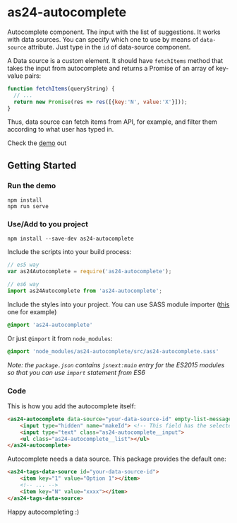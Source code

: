 # as24-autocomplete

Autocomplete component. The input with the list of suggestions. It works with data sources. You can specify which one to use by means of `data-source` attribute.
Just type in the `id` of data-source component.

A Data source is a custom element. It should have `fetchItems` method that takes the input from autocomplete and returns a Promise of an array of key-value pairs:

```js
function fetchItems(queryString) {
  // ...
  return new Promise(res => res([{key:'N', value:'X'}]));
}
```

Thus, data source can fetch items from API, for example, and filter them according to what user has typed in.

Check the [demo](https://autoscout24.github.io/as24-autocomplete/) out

## Getting Started

### Run the demo

```
npm install
npm run serve 
```

### Use/Add to you project

```
npm install --save-dev as24-autocomplete
```

Include the scripts into your build process:

```js
// es5 way
var as24Autocomplete = require('as24-autocomplete');

// es6 way
import as24Autocomplete from 'as24-autocomplete';
```

Include the styles into your project. You can use SASS module importer ([this](https://www.npmjs.com/package/sass-module-importer) one for example)

```scss
@import 'as24-autocomplete'
```

Or just `@import` it from `node_modules`:

```scss
@import 'node_modules/as24-autocomplete/src/as24-autocomplete.sass'
```

*Note: the `package.json` contains `jsnext:main` entry for the ES2015 modules so that you can use `import` statement from ES6*

### Code

This is how you add the autocomplete itself:

```html
<as24-autocomplete data-source="your-data-source-id" empty-list-message="No items satisfying your request">
    <input type="hidden" name="makeId"> <!-- This field has the selected value -->
    <input type="text" class="as24-autocomplete__input">
    <ul class="as24-autocomplete__list"></ul>
</as24-autocomplete>
```

Autocomplete needs a data source. This package provides the default one:

```html
<as24-tags-data-source id="your-data-source-id">
    <item key="1" value="Option 1"></item>
    <!-- ... -->
    <item key="N" value="xxxx"></item>
</as24-tags-data-source>
```

Happy autocompleting :)
